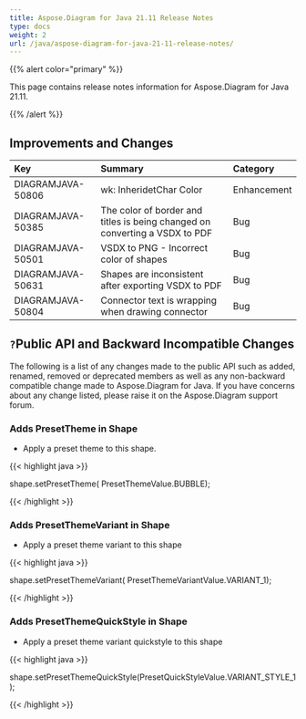 ```yaml
---
title: Aspose.Diagram for Java 21.11 Release Notes
type: docs
weight: 2
url: /java/aspose-diagram-for-java-21-11-release-notes/
---
```


{{% alert color="primary" %}}

This page contains release notes information for Aspose.Diagram for Java 21.11.

{{% /alert %}}
## **Improvements and Changes** ##

|**Key**|**Summary**|**Category**|
| :- | :- | :- |
|DIAGRAMJAVA-50806|wk: InheridetChar Color|Enhancement|
|DIAGRAMJAVA-50385|The color of border and titles is being changed on converting a VSDX to PDF|Bug|
|DIAGRAMJAVA-50501|VSDX to PNG - Incorrect color of shapes|Bug|
|DIAGRAMJAVA-50631|Shapes are inconsistent after exporting VSDX to PDF|Bug|
|DIAGRAMJAVA-50804|Connector text is wrapping when drawing connector|Bug|
## `?`**Public API and Backward Incompatible Changes**
The following is a list of any changes made to the public API such as added, renamed, removed or deprecated members as well as any non-backward compatible change made to Aspose.Diagram for Java. If you have concerns about any change listed, please raise it on the Aspose.Diagram support forum.



### **Adds PresetTheme in Shape**
- Apply a preset theme to this shape.

{{< highlight java >}}
 
 shape.setPresetTheme( PresetThemeValue.BUBBLE);

{{< /highlight >}}


### **Adds PresetThemeVariant in Shape**
- Apply a preset theme variant to this shape

{{< highlight java >}}

shape.setPresetThemeVariant( PresetThemeVariantValue.VARIANT_1);

{{< /highlight >}}

### **Adds PresetThemeQuickStyle in Shape**
- Apply a preset theme variant quickstyle to this shape

{{< highlight java >}}

shape.setPresetThemeQuickStyle(PresetQuickStyleValue.VARIANT_STYLE_1);

{{< /highlight >}}



